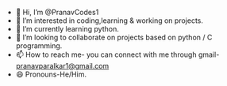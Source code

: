 - 👋 Hi, I’m @PranavCodes1
- 👀 I’m interested in coding,learning & working on projects.
- 🌱 I’m currently learning python.
- 💞️ I’m looking to collaborate on projects based on python / C programming.
- 📫 How to reach me- you can connect with me through gmail- pranavparalkar1@gmail.com
- 😄 Pronouns-He/Him.

<!---
PranavCodes1/PranavCodes1 is a ✨ special ✨ repository because its `README.md` (this file) appears on your GitHub profile.
You can click the Preview link to take a look at your changes.
--->
